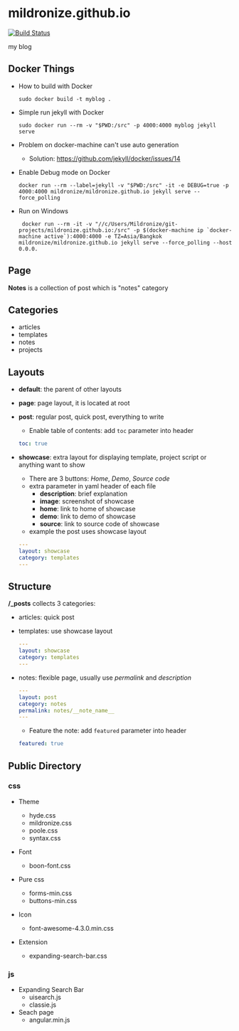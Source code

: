 # mildronize.github.io
[![Build Status](https://travis-ci.org/mildronize/mildronize.github.io.svg?branch=jekyll)](https://travis-ci.org/mildronize/mildronize.github.io)

my blog
## Docker Things
- How to build with Docker
    ```
    sudo docker build -t myblog .
    ```

- Simple run jekyll with Docker
    ```
    sudo docker run --rm -v "$PWD:/src" -p 4000:4000 myblog jekyll serve
    ```

- Problem on docker-machine can't use auto generation
    - Solution: <https://github.com/jekyll/docker/issues/14>

- Enable Debug mode on Docker
    ```
    docker run --rm --label=jekyll -v "$PWD:/src" -it -e DEBUG=true -p 4000:4000 mildronize/mildronize.github.io jekyll serve --force_polling
    ```
    
- Run on Windows
    ```
     docker run --rm -it -v "//c/Users/Mildronize/git-projects/mildronize.github.io:/src" -p $(docker-machine ip `docker-machine active`):4000:4000 -e TZ=Asia/Bangkok mildronize/mildronize.github.io jekyll serve --force_polling --host 0.0.0.
    ```

## Page
**Notes** is a collection of post which is "notes" category

## Categories
- articles
- templates
- notes
- projects

## Layouts
- **default**: the parent of other layouts
- **page**: page layout, it is located at root
- **post**: regular post, quick post, everything to write
    - Enable table of contents: add `toc` parameter into header
    ```yaml
    toc: true
    ```

- **showcase**: extra layout for displaying template, project script or anything want to show
    - There are 3 buttons: *Home*, *Demo*, *Source code*
    - extra parameter in yaml header of each file
        - **description**: brief explanation
        - **image**: screenshot of showcase
        - **home**: link to home of showcase
        - **demo**: link to demo of showcase
        - **source**: link to source code of showcase
    - example the post uses showcase layout

    ```yaml
    ---
    layout: showcase
    category: templates
    ---
    ```

## Structure
**/_posts** collects 3 categories:
- articles: quick post
- templates: use showcase layout

    ```yaml
    ---
    layout: showcase
    category: templates
    ---
    ```
- notes: flexible page, usually use *permalink* and *description*

    ```yaml
    ---
    layout: post
    category: notes
    permalink: notes/__note_name__
    ---
    ```
    - Feature the note: add `featured` parameter into header
    ```yaml
    featured: true
    ```

## Public Directory
### css
- Theme
    - hyde.css
    - mildronize.css
    - poole.css
    - syntax.css
- Font
    - boon-font.css
- Pure css
    - forms-min.css
    - buttons-min.css

- Icon
    - font-awesome-4.3.0.min.css
- Extension
    - expanding-search-bar.css

### js
- Expanding Search Bar
    - uisearch.js
    - classie.js
- Seach page
    - angular.min.js
